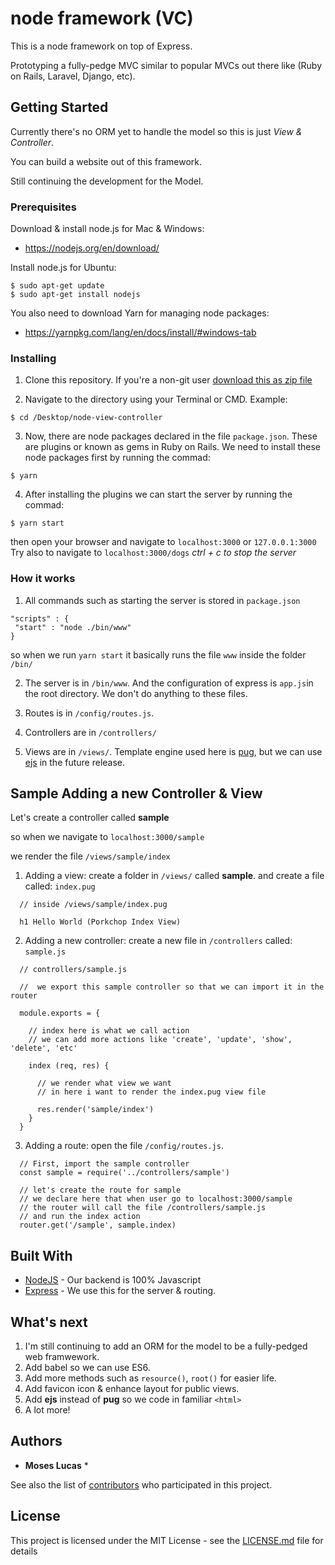 # node framework (VC)

This is a node framework on top of Express. 

Prototyping a fully-pedge MVC similar to popular MVCs out 
there like (Ruby on Rails, Laravel, Django, etc).


## Getting Started

Currently there's no ORM yet to handle the model so this is just **View* & *Controller**.

You can build a website out of this framework. 

Still continuing the development for the Model.


### Prerequisites

Download & install node.js for Mac & Windows:
- https://nodejs.org/en/download/

Install node.js for Ubuntu:
```
$ sudo apt-get update
$ sudo apt-get install nodejs
```

You also need to download Yarn for managing node packages:
- https://yarnpkg.com/lang/en/docs/install/#windows-tab

### Installing
1. Clone this repository.
If you're a non-git user [download this as zip file](https://github.com/moseslucas/node-view-controller/archive/master.zip)

2. Navigate to the directory using your Terminal or CMD.
Example:
```
$ cd /Desktop/node-view-controller
```

3. Now, there are node packages declared in the file `package.json`. 
These are plugins or known as gems in Ruby on Rails.
We need to install these node packages first by running the commad:

```
$ yarn
```

4. After installing the plugins we can start the server by running the commad:
```
$ yarn start
```
then open your browser and navigate to `localhost:3000` or `127.0.0.1:3000`
Try also to navigate to `localhost:3000/dogs`
*ctrl + c to stop the server*

### How it works
1. All commands such as starting the server is stored in `package.json`
```
"scripts" : { 
 "start" : "node ./bin/www"
}
```
so when we run `yarn start` it basically runs the file `www` inside the folder `/bin/`

2. The server is in `/bin/www`. And the configuration of express is `app.js`in the root directory. 
We don't do anything to these files.

3. Routes is in `/config/routes.js`. 
4. Controllers are in `/controllers/`
5. Views are in `/views/`. 
Template engine used here is [pug](https://pugjs.org/language/code.html), 
but we can use [ejs](http://www.embeddedjs.com/) in the future release.


## Sample Adding a new Controller & View

Let's create a controller called **sample**

so when we navigate to `localhost:3000/sample`

we render the file `/views/sample/index`

1. Adding a view:
create a folder in `/views/` called **sample**.
and create a file called: `index.pug`

```
  // inside /views/sample/index.pug
  
  h1 Hello World (Porkchop Index View)
```

2. Adding a new controller:
create a new file in `/controllers` called: `sample.js`
```
  // controllers/sample.js

  //  we export this sample controller so that we can import it in the router
  
  module.exports = {
  
    // index here is what we call action
    // we can add more actions like 'create', 'update', 'show', 'delete', 'etc'
    
    index (req, res) {
    
      // we render what view we want
      // in here i want to render the index.pug view file
      
      res.render('sample/index')
    }
  }
```

3. Adding a route:
open the file `/config/routes.js`.
```
  // First, import the sample controller
  const sample = require('../controllers/sample')
  
  // let's create the route for sample
  // we declare here that when user go to localhost:3000/sample
  // the router will call the file /controllers/sample.js
  // and run the index action
  router.get('/sample', sample.index)

```

## Built With

* [NodeJS](https://nodejs.org/en/) - Our backend is 100% Javascript
* [Express](https://expressjs.com/) - We use this for the server & routing.

## What's next
1. I'm still continuing to add an ORM for the model to be a fully-pedged web framwework.
2. Add babel so we can use ES6.
3. Add more methods such as `resource()`, `root()` for easier life.
4. Add favicon icon & enhance layout for public views.
5. Add **ejs** instead of **pug** so we code in familiar `<html>`
6. A lot more!



## Authors

* **Moses Lucas**  *

See also the list of [contributors](https://github.com/your/project/contributors) who participated in this project.

## License

This project is licensed under the MIT License - see the [LICENSE.md](LICENSE.md) file for details

